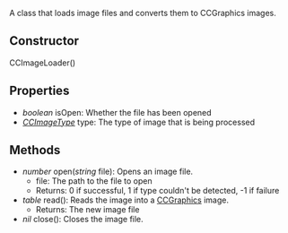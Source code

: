 A class that loads image files and converts them to CCGraphics images.
## Constructor
CCImageLoader()
## Properties
* *boolean* isOpen: Whether the file has been opened
* _[CCImageType](CCImageType.md)_ type: The type of image that is being processed
## Methods
* *number* open(*string* file): Opens an image file.
    * file: The path to the file to open
    * Returns: 0 if successful, 1 if type couldn't be detected, -1 if failure
* *table* read(): Reads the image into a [CCGraphics](CCGraphics.md) image.
    * Returns: The new image file
* *nil* close(): Closes the image file.